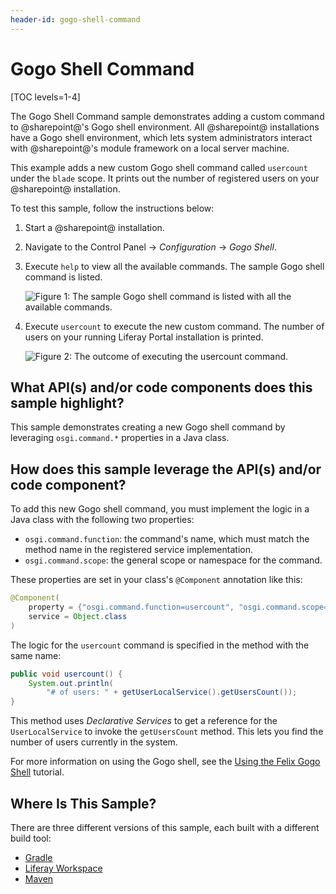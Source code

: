 ```yaml
---
header-id: gogo-shell-command
---
```


# Gogo Shell Command

[TOC levels=1-4]

The Gogo Shell Command sample demonstrates adding a custom command to
@sharepoint@'s Gogo shell environment. All @sharepoint@ installations have a Gogo
shell environment, which lets system administrators interact with @sharepoint@'s
module framework on a local server machine.

This example adds a new custom Gogo shell command called `usercount` under the
`blade` scope. It prints out the number of registered users on your @sharepoint@
installation.

To test this sample, follow the instructions below:

1.  Start a @sharepoint@ installation.
2.  Navigate to the Control Panel &rarr; *Configuration* &rarr; *Gogo Shell*.
3.  Execute `help` to view all the available commands. The sample Gogo shell
    command is listed.

    ![Figure 1: The sample Gogo shell command is listed with all the available commands.](../../../images/gogo-shell-1.png)

4.  Execute `usercount` to execute the new custom command. The number of users
    on your running Liferay Portal installation is printed.

    ![Figure 2: The outcome of executing the `usercount` command.](../../../images/gogo-shell-2.png)

## What API(s) and/or code components does this sample highlight?

This sample demonstrates creating a new Gogo shell command by leveraging
`osgi.command.*` properties in a Java class.

## How does this sample leverage the API(s) and/or code component?

To add this new Gogo shell command, you must implement the logic in a Java
class with the following two properties:

- `osgi.command.function`: the command's name, which must match the method name
   in the registered service implementation.
- `osgi.command.scope`: the general scope or namespace for the command.

These properties are set in your class's `@Component` annotation like this:

```java
@Component(
    property = {"osgi.command.function=usercount", "osgi.command.scope=blade"},
    service = Object.class
)
```

The logic for the `usercount` command is specified in the method with the same
name:

```java
public void usercount() {
    System.out.println(
        "# of users: " + getUserLocalService().getUsersCount());
}
```

This method uses *Declarative Services* to get a reference for the
`UserLocalService` to invoke the `getUsersCount` method. This lets you find the
number of users currently in the system.

For more information on using the Gogo shell, see the
[Using the Felix Gogo Shell](/docs/7-2/customization/-/knowledge_base/c/using-the-felix-gogo-shell)
tutorial.

## Where Is This Sample?

There are three different versions of this sample, each built with a different
build tool:

- [Gradle](https://github.com/liferay/liferay-blade-samples/tree/7.2/gradle/extensions/gogo)
- [Liferay Workspace](https://github.com/liferay/liferay-blade-samples/tree/7.2/liferay-workspace/extensions/gogo)
- [Maven](https://github.com/liferay/liferay-blade-samples/tree/7.2/maven/extensions/gogo)
